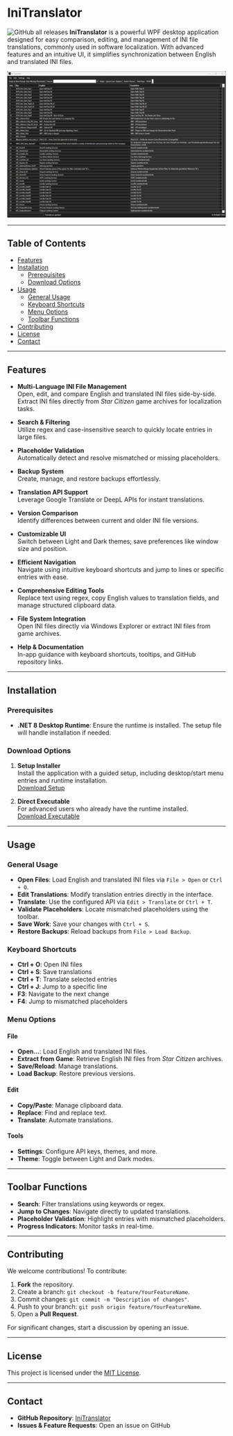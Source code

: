 # IniTranslator
![GitHub all releases](https://img.shields.io/github/downloads/ROBdk97/IniTranslator/total)
**IniTranslator** is a powerful WPF desktop application designed for easy comparison, editing, and management of INI file translations, commonly used in software localization. With advanced features and an intuitive UI, it simplifies synchronization between English and translated INI files.

![Screenshot](Image.png)

---

## Table of Contents

- [Features](#features)
- [Installation](#installation)
  - [Prerequisites](#prerequisites)
  - [Download Options](#download-options)
- [Usage](#usage)
  - [General Usage](#general-usage)
  - [Keyboard Shortcuts](#keyboard-shortcuts)
  - [Menu Options](#menu-options)
  - [Toolbar Functions](#toolbar-functions)
- [Contributing](#contributing)
- [License](#license)
- [Contact](#contact)

---

## Features

- **Multi-Language INI File Management**  
  Open, edit, and compare English and translated INI files side-by-side. Extract INI files directly from *Star Citizen* game archives for localization tasks.
  
- **Search & Filtering**  
  Utilize regex and case-insensitive search to quickly locate entries in large files.

- **Placeholder Validation**  
  Automatically detect and resolve mismatched or missing placeholders.

- **Backup System**  
  Create, manage, and restore backups effortlessly.

- **Translation API Support**  
  Leverage Google Translate or DeepL APIs for instant translations.

- **Version Comparison**  
  Identify differences between current and older INI file versions.

- **Customizable UI**  
  Switch between Light and Dark themes; save preferences like window size and position.

- **Efficient Navigation**  
  Navigate using intuitive keyboard shortcuts and jump to lines or specific entries with ease.

- **Comprehensive Editing Tools**  
  Replace text using regex, copy English values to translation fields, and manage structured clipboard data.

- **File System Integration**  
  Open INI files directly via Windows Explorer or extract INI files from game archives.

- **Help & Documentation**  
  In-app guidance with keyboard shortcuts, tooltips, and GitHub repository links.

---

## Installation

### Prerequisites

- **.NET 8 Desktop Runtime**: Ensure the runtime is installed. The setup file will handle installation if needed.

### Download Options

1. **Setup Installer**  
   Install the application with a guided setup, including desktop/start menu entries and runtime installation.  
   [Download Setup](https://github.com/ROBdk97/IniTranslator/releases/latest/download/IniTranslaterSetup.msi)

2. **Direct Executable**  
   For advanced users who already have the runtime installed.  
   [Download Executable](https://github.com/ROBdk97/IniTranslator/releases/latest/download/Release.zip)

---

## Usage

### General Usage

- **Open Files**: Load English and translated INI files via `File > Open` or `Ctrl + O`.
- **Edit Translations**: Modify translation entries directly in the interface.
- **Translate**: Use the configured API via `Edit > Translate` or `Ctrl + T`.
- **Validate Placeholders**: Locate mismatched placeholders using the toolbar.
- **Save Work**: Save your changes with `Ctrl + S`.
- **Restore Backups**: Reload backups from `File > Load Backup`.

### Keyboard Shortcuts

- **Ctrl + O**: Open INI files  
- **Ctrl + S**: Save translations  
- **Ctrl + T**: Translate selected entries  
- **Ctrl + J**: Jump to a specific line  
- **F3**: Navigate to the next change  
- **F4**: Jump to mismatched placeholders  

### Menu Options

#### File  
- **Open...**: Load English and translated INI files.  
- **Extract from Game**: Retrieve English INI files from *Star Citizen* archives.  
- **Save/Reload**: Manage translations.  
- **Load Backup**: Restore previous versions.  

#### Edit  
- **Copy/Paste**: Manage clipboard data.  
- **Replace**: Find and replace text.  
- **Translate**: Automate translations.  

#### Tools  
- **Settings**: Configure API keys, themes, and more.  
- **Theme**: Toggle between Light and Dark modes.  

---

## Toolbar Functions

- **Search**: Filter translations using keywords or regex.  
- **Jump to Changes**: Navigate directly to updated translations.  
- **Placeholder Validation**: Highlight entries with mismatched placeholders.  
- **Progress Indicators**: Monitor tasks in real-time.  

---

## Contributing

We welcome contributions! To contribute:

1. **Fork** the repository.  
2. Create a branch: `git checkout -b feature/YourFeatureName`.  
3. Commit changes: `git commit -m "Description of changes"`.  
4. Push to your branch: `git push origin feature/YourFeatureName`.  
5. Open a **Pull Request**.

For significant changes, start a discussion by opening an issue.

---

## License

This project is licensed under the [MIT License](https://github.com/ROBdk97/IniTranslator/blob/main/LICENSE).

---

## Contact

- **GitHub Repository**: [IniTranslator](https://github.com/ROBdk97/IniTranslator)  
- **Issues & Feature Requests**: Open an issue on GitHub  
